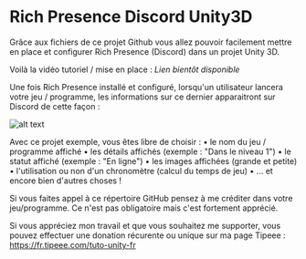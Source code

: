 # Rich Presence Discord Unity3D

Grâce aux fichiers de ce projet Github vous allez pouvoir facilement mettre en place et configurer Rich Presence (Discord) dans un projet Unity 3D.

Voilà la vidéo tutoriel / mise en place : *Lien bientôt disponible*

Une fois Rich Presence installé et configuré, lorsqu'un utilisateur lancera votre jeu / programme, les informations sur ce dernier apparaitront sur Discord de cette façon :

![alt text](https://www.tutounity.fr/upload/richpresence.jpg)

Avec ce projet exemple, vous êtes libre de choisir :
• le nom du jeu / programme affiché
• les détails affichés (exemple : "Dans le niveau 1")
• le statut affiché (exemple : "En ligne")
• les images affichées (grande et petite)
• l'utilisation ou non d'un chronomètre (calcul du temps de jeu)
• ... et encore bien d'autres choses !

Si vous faites appel à ce répertoire GitHub pensez à me créditer dans votre jeu/programme. Ce n'est pas obligatoire mais c'est fortement apprécié.

Si vous appréciez mon travail et que vous souhaitez me supporter, vous pouvez effectuer une donation récurente ou unique sur ma page Tipeee : https://fr.tipeee.com/tuto-unity-fr